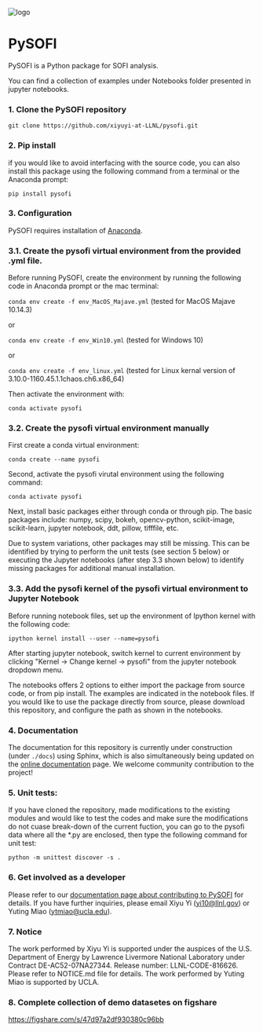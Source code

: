 ![logo](https://github.com/xiyuyi-at-LLNL/pysofi/blob/master/docs/PySOFI-Logo.png)
# PySOFI
PySOFI is a Python package for SOFI analysis.

You can find a collection of examples under Notebooks folder presented in jupyter notebooks.

### 1. Clone the PySOFI repository
`git clone https://github.com/xiyuyi-at-LLNL/pysofi.git`

### 2. Pip install
if you would like to avoid interfacing with the source code, you can also install this package using the following command from a terminal or the Anaconda prompt:

`pip install pysofi`
### 3. Configuration
PySOFI requires installation of [Anaconda](https://docs.anaconda.com/anaconda/install/).

### 3.1. Create the pysofi virtual environment from the provided .yml file.
Before running PySOFI, create the environment by running the following code in Anaconda prompt or the mac terminal:

`conda env create -f env_MacOS_Majave.yml` (tested for MacOS Majave 10.14.3)

or

`conda env create -f env_Win10.yml` (tested for Windows 10)

or

`conda env create -f env_linux.yml` (tested for Linux kernal version of 3.10.0-1160.45.1.1chaos.ch6.x86_64)


Then activate the environment with:

`conda activate pysofi`

### 3.2. Create the pysofi virtual environment manually
First create a conda virtual environment:

`conda create --name pysofi`

Second, activate the pysofi virutal environment using the following command:

`conda activate pysofi`

Next, install basic packages either through conda or through pip. The basic packages include: numpy, scipy, bokeh, opencv-python, scikit-image, scikit-learn, jupyter notebook, ddt, pillow, tifffile, etc.

Due to system variations, other packages may still be missing. This can be identified by trying to perform the unit tests (see section 5 below) or executing the Jupyter notebooks (after step 3.3 shown below) to identify missing packages for additional manual installation.


### 3.3. Add the pysofi kernel of the pysofi virtual environment to Jupyter Notebook
Before running notebook files, set up the environment of Ipython kernel with the following code:

`ipython kernel install --user --name=pysofi`

After starting jupyter notebook, switch kernel to current environment by clicking "Kernel -> Change kernel -> pysofi" from the jupyter notebook dropdown menu.

The notebooks offers 2 options to either import the package from source code, or from pip install. The examples are indicated in the notebook files. If you would like to use the package directly from source, please download this repository, and configure the path as shown in the notebooks.


### 4. Documentation
The documentation for this repository is currently under construction (under `./docs`) using Sphinx, which is also simultaneously being updated on the [online documentation](https://xiyuyi-at-llnl.github.io/pysofi/build/html/index.html) page. We welcome community contribution to the project! 

### 5. Unit tests:
If you have cloned the repository, made modifications to the existing modules and would like to test the codes and make sure the modifications do not cuase break-down of the current fuction, you can go to the pysofi data where all the *.py are enclosed, then type the following command for unit test:

`python -m unittest discover -s .`

### 6. Get involved as a developer
Please refer to our [documentation page about contributing to PySOFI](https://xiyuyi-at-llnl.github.io/pysofi/build/html/about.html#contributing) for details.
If you have further inquiries, please email Xiyu Yi (yi10@llnl.gov) or Yuting Miao (ytmiao@ucla.edu).

### 7. Notice
The work performed by Xiyu Yi is supported under the auspices of the U.S. Department of Energy by Lawrence Livermore National Laboratory under Contract DE-AC52-07NA27344. Release number: LLNL-CODE-816626. Please refer to NOTICE.md file for details. The work performed by Yuting Miao is supported by UCLA.


### 8. Complete collection of demo datasetes on figshare
https://figshare.com/s/47d97a2df930380c96bb
